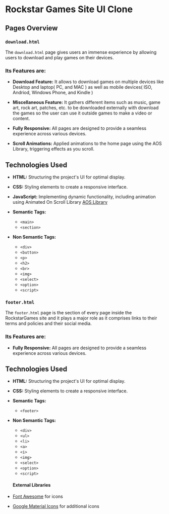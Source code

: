 # Rockstar Games Site UI Clone

## Pages Overview

### `download.html`

The `download.html` page gives users an immense experience by allowing users to download and play games on their devices. 

### Its Features are:

- **Download Feature:** It allows to download games on multiple devices like Desktop and laptop( PC, and MAC ) as well as mobile devices( ISO, Andriod, Windows Phone, and Kindle )

- **Miscellaneous Feature:** It gathers different items such as music, game art, rock art, patches, etc. to be downloaded externally with download the games so the user can use it outside games to make a video or content.

-  **Fully Responsive:** All pages are designed to provide a seamless experience across various devices.

-  **Scroll Animations:** Applied animations to the home page using the AOS Library, triggering effects as you scroll.


## Technologies Used

- **HTML:** Structuring the project's UI for optimal display.

- **CSS:** Styling elements to create a responsive interface.

- **JavaScript:** Implementing dynamic functionality, including animation using Animated On Scroll Library 
 [AOS Library](https://github.com/michalsnik/aos)

- **Semantic Tags:**
  - `<main>`
  - `<section>`

- **Non Semantic Tags:**
  - `<div>`
  - `<button>`
  - `<p>`
  - `<h2>`
  - `<br>`
  - `<img>`
  - `<select>`
  - `<option>`
  - `<script>`

 ### `footer.html`

 The `footer.html` page is the section of every page inside the RockstarGames site and it plays a major role as it comprises links to their terms and policies and their social media. 
 
 ### Its Features are:

 -  **Fully Responsive:** All pages are designed to provide a seamless experience across various devices.
 
 ## Technologies Used
 
- **HTML:** Structuring the project's UI for optimal display.

- **CSS:** Styling elements to create a responsive interface.

- **Semantic Tags:**
  - `<footer>`

- **Non Semantic Tags:**
  - `<div>`
  - `<ul>`
  - `<li>`
  - `<a>`
  - `<i>`
  - `<img>`
  - `<select>`
  - `<option>`
  - `<script>`

  #### External Libraries

-  [Font Awesome](https://fontawesome.com/) for icons
-  [Google Material Icons](https://material.io/resources/icons/) for additional icons
